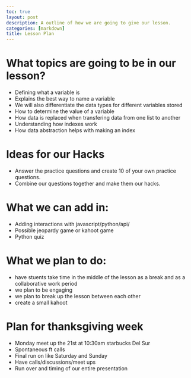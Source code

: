 ```yaml
---
toc: true
layout: post
description: A outline of how we are going to give our lesson.
categories: [markdown]
title: Lesson Plan 
---
```


# What topics are going to be in our lesson?

- Defining what a variable is
- Explains the best way to name a variable
- We will also differentiate the data types for different variables stored
- How to determine the value of a variable
- How data is replaced when transfering data from one list to another
- Understanding how indexes work
- How data abstraction helps with making an index 

# Ideas for our Hacks

- Answer the practice questions and create 10 of your own practice questions.
- Combine our questions together and make them our hacks.

# What we can add in:

- Adding interactions with javascript/python/api/ 
- Possible jeopardy game or kahoot game
- Python quiz

# What we plan to do:

- have stuents take time in the middle of the lesson as a break and as a collaborative work period
- we plan to be engaging
- we plan to break up the lesson between each other
- create a small kahoot

# Plan for thanksgiving week 

- Monday meet up the 21st at 10:30am starbucks Del Sur
- Spontaneous ft calls
- Final run on like Saturday and Sunday
- Have calls/discussions/meet ups
- Run over and timing of our entire presentation

